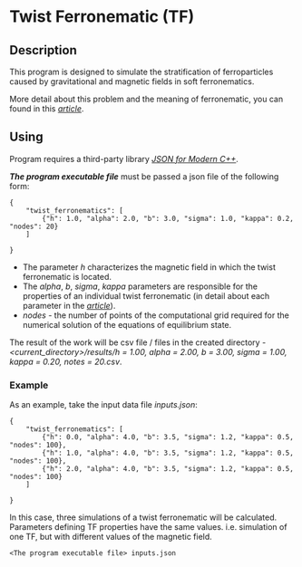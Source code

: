 # Twist Ferronematic (TF)

## Description
This program is designed to simulate the stratification of ferroparticles caused by gravitational and magnetic fields in soft ferronematics.

More detail about this problem and the meaning of ferronematic, you can found in this [*article*][1].

## Using

Program requires a third-party library [*JSON for Modern C++*][2].


***The program executable file*** must be passed a json file of the following form:

```
{
    "twist_ferronematics": [
        {"h": 1.0, "alpha": 2.0, "b": 3.0, "sigma": 1.0, "kappa": 0.2, "nodes": 20}
    ]

}
```
- The parameter *h* characterizes the magnetic field in which the twist ferronematic  is located.
- The *alpha*, *b*, *sigma*, *kappa* parameters are responsible for the properties of an individual twist ferronematic (in detail about each parameter in the [*article*][1]).<br/>
- *nodes* - the number of points of the computational grid required for the numerical solution of the equations of equilibrium state. 

The result of the work will be csv file / files in the created directory - *<current_directory>/results/h = 1.00, alpha = 2.00, b = 3.00, sigma = 1.00, kappa = 0.20, notes = 20.csv*.

### Example
As an example, take the input data file *inputs.json*:
```
{
    "twist_ferronematics": [
        {"h": 0.0, "alpha": 4.0, "b": 3.5, "sigma": 1.2, "kappa": 0.5, "nodes": 100},
        {"h": 1.0, "alpha": 4.0, "b": 3.5, "sigma": 1.2, "kappa": 0.5, "nodes": 100},
        {"h": 2.0, "alpha": 4.0, "b": 3.5, "sigma": 1.2, "kappa": 0.5, "nodes": 100}
    ]

}
```

In this case, three simulations of a twist ferronematic will be calculated. Parameters defining TF properties have the same values. i.e. simulation of one TF, but with different values of the magnetic field.

```
<The program executable file> inputs.json
```



[1]:https://iopscience.iop.org/article/10.1088/1742-6596/1389/1/012058
[2]:https://github.com/nlohmann/json/releases/tag/v3.9.1